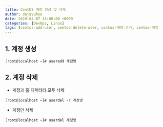 ```yaml
---
title: CentOS 계정 생성 및 삭제
author: dejavuhyo
date: 2020-04-07 13:00:00 +0900
categories: [DevOps, Linux]
tags: [centos-add-user, centos-delete-user, centos-계정-추가, centos-계정-삭제]
---
```


## 1. 계정 생성

```shell
[root@localhost ~]# useradd 계정명
```

## 2. 계정 삭제

* 계정과 홈 디렉터리 모두 삭제

```shell
[root@localhost ~]# userdel -r 계정명
```

* 계정만 삭제

```shell
[root@localhost ~]# userdel 계정명
```
